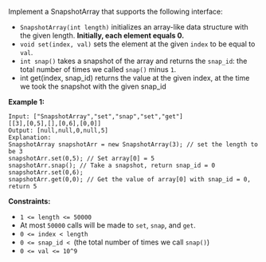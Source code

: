 Implement a SnapshotArray that supports the following interface:

- `SnapshotArray(int length)` initializes an array-like data structure with the given length. **Initially, each element equals 0.**
- `void set(index, val)` sets the element at the given `index` to be equal to `val`.
- `int snap()` takes a snapshot of the array and returns the `snap_id`: the total number of times we called `snap()` minus `1`.
- int get(index, snap_id) returns the value at the given index, at the time we took the snapshot with the given snap_id

**Example 1:**

```
Input: ["SnapshotArray","set","snap","set","get"]
[[3],[0,5],[],[0,6],[0,0]]
Output: [null,null,0,null,5]
Explanation:
SnapshotArray snapshotArr = new SnapshotArray(3); // set the length to be 3
snapshotArr.set(0,5); // Set array[0] = 5
snapshotArr.snap(); // Take a snapshot, return snap_id = 0
snapshotArr.set(0,6);
snapshotArr.get(0,0); // Get the value of array[0] with snap_id = 0, return 5
```

**Constraints:**

- `1 <= length <= 50000`
- At most `50000` calls will be made to `set`, `snap`, and `get`.
- `0 <= index < length`
- `0 <= snap_id < `(the total number of times we call `snap()`)
- `0 <= val <= 10^9`
